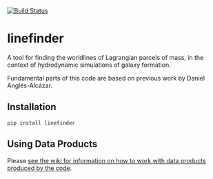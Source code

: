 [![Build Status](https://travis-ci.com/zhafen/linefinder.svg?branch=master)](https://travis-ci.com/zhafen/linefinder)

# linefinder
A tool for finding the worldlines of Lagrangian parcels of mass, in the context of hydrodynamic simulations of galaxy formation.

Fundamental parts of this code are based on previous work by Daniel Anglés-Alcázar.

## Installation

`pip install linefinder`

## Using Data Products

Please [see the wiki for information on how to work with data products produced by the code](https://github.com/zhafen/linefinder/wiki).
